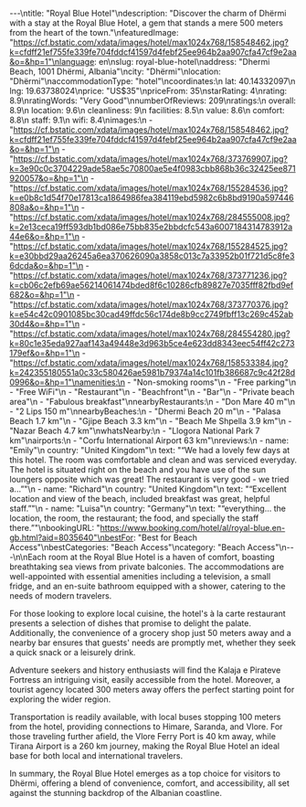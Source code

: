 ---\ntitle: "Royal Blue Hotel"\ndescription: "Discover the charm of Dhërmi with a stay at the Royal Blue Hotel, a gem that stands a mere 500 meters from the heart of the town."\nfeaturedImage: "https://cf.bstatic.com/xdata/images/hotel/max1024x768/158548462.jpg?k=cfdff21ef755fe339fe704fddcf41597d4febf25ee964b2aa907cfa47cf9e2aa&o=&hp=1"\nlanguage: en\nslug: royal-blue-hotel\naddress: "Dhermi Beach, 1001 Dhërmi, Albania"\ncity: "Dhërmi"\nlocation: "Dhërmi"\naccommodationType: "hotel"\ncoordinates:\n  lat: 40.14332097\n  lng: 19.63738024\nprice: "US$35"\npriceFrom: 35\nstarRating: 4\nrating: 8.9\nratingWords: "Very Good"\nnumberOfReviews: 209\nratings:\n  overall: 8.9\n  location: 9.6\n  cleanliness: 9\n  facilities: 8.5\n  value: 8.6\n  comfort: 8.8\n  staff: 9.1\n  wifi: 8.4\nimages:\n  - "https://cf.bstatic.com/xdata/images/hotel/max1024x768/158548462.jpg?k=cfdff21ef755fe339fe704fddcf41597d4febf25ee964b2aa907cfa47cf9e2aa&o=&hp=1"\n  - "https://cf.bstatic.com/xdata/images/hotel/max1024x768/373769907.jpg?k=3e90c0c3704229ade58ae5c70800ae5e4f0983cbb868b36c32425ee871920057&o=&hp=1"\n  - "https://cf.bstatic.com/xdata/images/hotel/max1024x768/155284536.jpg?k=e0b8c1d54f70e17813ca1864986fea384119ebd5982c6b8bd9190a597446808a&o=&hp=1"\n  - "https://cf.bstatic.com/xdata/images/hotel/max1024x768/284555008.jpg?k=2e13ceca19ff593db1bd086e75bb835e2bbdcfc543a6007184314783912a44e6&o=&hp=1"\n  - "https://cf.bstatic.com/xdata/images/hotel/max1024x768/155284525.jpg?k=e30bbd29aa26245a6ea370626090a3858c013c7a33952b01f721d5c8fe36dcda&o=&hp=1"\n  - "https://cf.bstatic.com/xdata/images/hotel/max1024x768/373771236.jpg?k=cb06c2efb69ae56214061474bded8f6c10286cfb89827e7035fff82fbd9ef682&o=&hp=1"\n  - "https://cf.bstatic.com/xdata/images/hotel/max1024x768/373770376.jpg?k=e54c42c0901085bc30cad49ffdc56c174de8b9cc2749fbff13c269c452ab30d4&o=&hp=1"\n  - "https://cf.bstatic.com/xdata/images/hotel/max1024x768/284554280.jpg?k=80c1e35eda927aaf143a49448e3d963b5ce4e623dd8343eec54ff42c273179ef&o=&hp=1"\n  - "https://cf.bstatic.com/xdata/images/hotel/max1024x768/158533384.jpg?k=242355180551a0c33c580426ae5981b79374a14c101fb386687c9c42f28d0996&o=&hp=1"\namenities:\n  - "Non-smoking rooms"\n  - "Free parking"\n  - "Free WiFi"\n  - "Restaurant"\n  - "Beachfront"\n  - "Bar"\n  - "Private beach area"\n  - "Fabulous breakfast"\nnearbyRestaurants:\n  - "Don Mare 40 m"\n  - "2 Lips 150 m"\nnearbyBeaches:\n  - "Dhermi Beach 20 m"\n  - "Palasa Beach 1.7 km"\n  - "Gjipe Beach 3.3 km"\n  - "Beach Me Shpella 3.9 km"\n  - "Nazar Beach 4.7 km"\nwhatsNearby:\n  - "Llogora National Park 7 km"\nairports:\n  - "Corfu International Airport 63 km"\nreviews:\n  - name: "Emily"\n    country: "United Kingdom"\n    text: "“We had a lovely few days at this hotel. The room was comfortable and clean and was serviced everyday. The hotel is situated right on the beach and you have use of the sun loungers opposite which was great! The restaurant is very good - we tried a...”"\n  - name: "Richard"\n    country: "United Kingdom"\n    text: "“Excellent location and view of the beach, included breakfast was great, helpful staff.”"\n  - name: "Luisa"\n    country: "Germany"\n    text: "“everything… the location, the room, the restaurant; the food, and specially the staff there.”"\nbookingURL: "https://www.booking.com/hotel/al/royal-blue.en-gb.html?aid=8035640"\nbestFor: "Best for Beach Access"\nbestCategories: "Beach Access"\ncategory: "Beach Access"\n---\n\nEach room at the Royal Blue Hotel is a haven of comfort, boasting breathtaking sea views from private balconies. The accommodations are well-appointed with essential amenities including a television, a small fridge, and an en-suite bathroom equipped with a shower, catering to the needs of modern travelers.

For those looking to explore local cuisine, the hotel's à la carte restaurant presents a selection of dishes that promise to delight the palate. Additionally, the convenience of a grocery shop just 50 meters away and a nearby bar ensures that guests' needs are promptly met, whether they seek a quick snack or a leisurely drink.

Adventure seekers and history enthusiasts will find the Kalaja e Pirateve Fortress an intriguing visit, easily accessible from the hotel. Moreover, a tourist agency located 300 meters away offers the perfect starting point for exploring the wider region.

Transportation is readily available, with local buses stopping 100 meters from the hotel, providing connections to Himare, Saranda, and Vlore. For those traveling further afield, the Vlore Ferry Port is 40 km away, while Tirana Airport is a 260 km journey, making the Royal Blue Hotel an ideal base for both local and international travelers.

In summary, the Royal Blue Hotel emerges as a top choice for visitors to Dhërmi, offering a blend of convenience, comfort, and accessibility, all set against the stunning backdrop of the Albanian coastline.